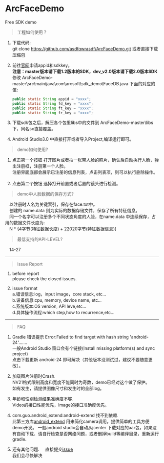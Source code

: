 # ArcFaceDemo
Free SDK demo

>工程如何使用？
 1. 下载代码:    
    git clone https://github.com/asdfqwrasdf/ArcFaceDemo.git 或者直接下载压缩包
 
 2. 前往[官网](http://www.arcsoft.com.cn/ai/arcface.html)申请appid和sdkkey。  
    **注意：master版本请下载1.2版本的SDK，dev_v2.0版本请下载2.0版本SDK**    
    修改 ArcFaceDemo-master\src\main\java\com\arcsoft\sdk_demo\FaceDB.java 下面的对应的值:    
   
    ```java    
    public static String appid = "xxxx"; 		
    public static String fd_key = "xxxx";    
    public static String ft_key = "xxxx";
    public static String fr_key = "xxxx";
    ```
3. 下载sdk包之后，解压各个包里libs中的文件到 ArcFaceDemo-master\libs 下，同名so直接覆盖。

4. Android Studio3.0 中直接打开或者导入Project,编译运行即可。    

> demo如何使用?    

 1. 点击第一个按钮 打开图片或者拍一张带人脸的照片，确认后自动执行人脸，弹出注册框，注册第一个人脸。    
 注册界面底部会展示已注册的信息列表，点击列表项，则可以执行删除操作。   
 2. 点击第二个按钮 选择打开前置或者后置的镜头进行检测。
 
> demo中人脸数据的保存方式?  

　以注册时人名为关键索引，保存在face.txt中。  
　创建的 name.data 则为实际的数据存储文件，保存了所有特征信息。  
　同一个名字可以注册多个不同状态角度的人脸，在name.data 中连续保存，占用的数据文件长度为:  
　N * {4字节(特征数据长度) + 22020字节(特征数据信息)}
  
> 最低支持的API-LEVEL?  

　14-27    　
 
---------------
> Issue Report
1. before report    
    please check the closed issues.    
  
2. issue format    
    a.错误信息:log，input image，core stack, etc...    
    b.设备信息:cpu, memory, device name, etc...    
    c.系统版本:OS version, API leve,etc...    
    d.具体操作流程:which step,how to recurrence,etc...    
  
---------------
> FAQ
1. Gradle 错误提示 Error:Failed to find target with hash string 'android-24'.......    
 一般Android Studio 窗口会有个链接(Install missing platform(s) and sync project)    
 点击下载更新 android-24 即可解决（其他版本没测试过，建议不要随意更改）。    
	
2. 加载图片注册时Crash.    
 NV21格式限制高度和宽度不能同时为奇数，demo已经对这个做了保护。    
 如有发生，请提供图像尺寸和发生时的全部log。    
    
3. 年龄和性别检测结果准确度不够.    
 Video的接口性能优先，Image的接口准确度优先。    
    
4. com.guo.android_extend:android-extend 找不到依赖.    
 此第三方库[android_extend](https://github.com/gqjjqg/android-extend) 用来简化camera调用，提供简单的工具方便demo开发。 
 一般android studio会自动从jcenter 下载对应的aar包，如果没有自动下载，请自行检查是否网络问题，或者删掉build等编译目录，重新运行gradle.
    
5. 还有其他问题.    
 直接提交[issue](https://github.com/asdfqwrasdf/ArcFaceDemo/issues)     
 我们会尽快解决    
	
